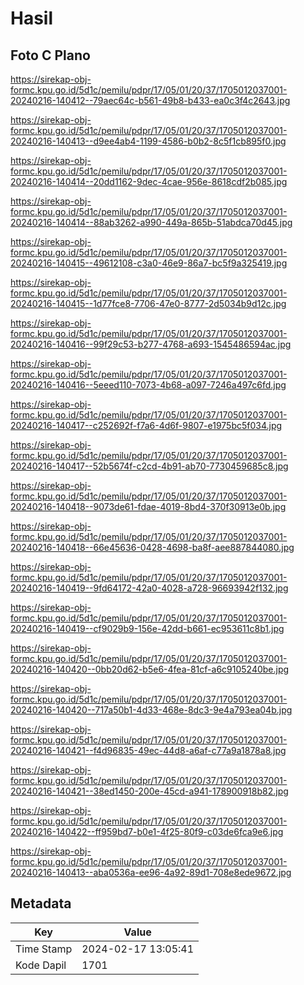 # Hasil

## Foto C Plano

https://sirekap-obj-formc.kpu.go.id/5d1c/pemilu/pdpr/17/05/01/20/37/1705012037001-20240216-140412--79aec64c-b561-49b8-b433-ea0c3f4c2643.jpg

https://sirekap-obj-formc.kpu.go.id/5d1c/pemilu/pdpr/17/05/01/20/37/1705012037001-20240216-140413--d9ee4ab4-1199-4586-b0b2-8c5f1cb895f0.jpg

https://sirekap-obj-formc.kpu.go.id/5d1c/pemilu/pdpr/17/05/01/20/37/1705012037001-20240216-140414--20dd1162-9dec-4cae-956e-8618cdf2b085.jpg

https://sirekap-obj-formc.kpu.go.id/5d1c/pemilu/pdpr/17/05/01/20/37/1705012037001-20240216-140414--88ab3262-a990-449a-865b-51abdca70d45.jpg

https://sirekap-obj-formc.kpu.go.id/5d1c/pemilu/pdpr/17/05/01/20/37/1705012037001-20240216-140415--49612108-c3a0-46e9-86a7-bc5f9a325419.jpg

https://sirekap-obj-formc.kpu.go.id/5d1c/pemilu/pdpr/17/05/01/20/37/1705012037001-20240216-140415--1d77fce8-7706-47e0-8777-2d5034b9d12c.jpg

https://sirekap-obj-formc.kpu.go.id/5d1c/pemilu/pdpr/17/05/01/20/37/1705012037001-20240216-140416--99f29c53-b277-4768-a693-1545486594ac.jpg

https://sirekap-obj-formc.kpu.go.id/5d1c/pemilu/pdpr/17/05/01/20/37/1705012037001-20240216-140416--5eeed110-7073-4b68-a097-7246a497c6fd.jpg

https://sirekap-obj-formc.kpu.go.id/5d1c/pemilu/pdpr/17/05/01/20/37/1705012037001-20240216-140417--c252692f-f7a6-4d6f-9807-e1975bc5f034.jpg

https://sirekap-obj-formc.kpu.go.id/5d1c/pemilu/pdpr/17/05/01/20/37/1705012037001-20240216-140417--52b5674f-c2cd-4b91-ab70-7730459685c8.jpg

https://sirekap-obj-formc.kpu.go.id/5d1c/pemilu/pdpr/17/05/01/20/37/1705012037001-20240216-140418--9073de61-fdae-4019-8bd4-370f30913e0b.jpg

https://sirekap-obj-formc.kpu.go.id/5d1c/pemilu/pdpr/17/05/01/20/37/1705012037001-20240216-140418--66e45636-0428-4698-ba8f-aee887844080.jpg

https://sirekap-obj-formc.kpu.go.id/5d1c/pemilu/pdpr/17/05/01/20/37/1705012037001-20240216-140419--9fd64172-42a0-4028-a728-96693942f132.jpg

https://sirekap-obj-formc.kpu.go.id/5d1c/pemilu/pdpr/17/05/01/20/37/1705012037001-20240216-140419--cf9029b9-156e-42dd-b661-ec953611c8b1.jpg

https://sirekap-obj-formc.kpu.go.id/5d1c/pemilu/pdpr/17/05/01/20/37/1705012037001-20240216-140420--0bb20d62-b5e6-4fea-81cf-a6c9105240be.jpg

https://sirekap-obj-formc.kpu.go.id/5d1c/pemilu/pdpr/17/05/01/20/37/1705012037001-20240216-140420--717a50b1-4d33-468e-8dc3-9e4a793ea04b.jpg

https://sirekap-obj-formc.kpu.go.id/5d1c/pemilu/pdpr/17/05/01/20/37/1705012037001-20240216-140421--f4d96835-49ec-44d8-a6af-c77a9a1878a8.jpg

https://sirekap-obj-formc.kpu.go.id/5d1c/pemilu/pdpr/17/05/01/20/37/1705012037001-20240216-140421--38ed1450-200e-45cd-a941-178900918b82.jpg

https://sirekap-obj-formc.kpu.go.id/5d1c/pemilu/pdpr/17/05/01/20/37/1705012037001-20240216-140422--ff959bd7-b0e1-4f25-80f9-c03de6fca9e6.jpg

https://sirekap-obj-formc.kpu.go.id/5d1c/pemilu/pdpr/17/05/01/20/37/1705012037001-20240216-140413--aba0536a-ee96-4a92-89d1-708e8ede9672.jpg


## Metadata

| Key        | Value               |
| ---------- | ------------------- |
| Time Stamp | 2024-02-17 13:05:41 |
| Kode Dapil | 1701                |



